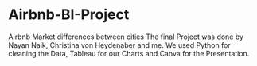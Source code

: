 # Airbnb-BI-Project
Airbnb Market differences between cities
The final Project was done by Nayan Naik, Christina von Heydenaber and me.
We used Python for cleaning the Data, Tableau for our Charts and Canva for the Presentation.
